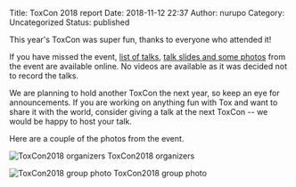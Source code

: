 Title: ToxCon 2018 report
Date: 2018-11-12 22:37
Author: nurupo
Category: Uncategorized
Status: published

This year's ToxCon was super fun, thanks to everyone who attended it!

If you have missed the event, [list of
talks](https://tox.fahrplan.zoff.cc/booklet.html), [talk slides and some
photos](https://github.com/Tox/events/tree/master/toxcon2018) from the
event are available online. No videos are available as it was decided
not to record the talks.

We are planning to hold another ToxCon the next year, so keep an eye for
announcements. If you are working on anything fun with Tox and want to
share it with the world, consider giving a talk at the next ToxCon -- we
would be happy to host your talk.

Here are a couple of the photos from the event.

![ToxCon2018 organizers]({filename}static/images/toxcon-2018-organizers.jpg)
ToxCon2018 organizers

![ToxCon2018 group photo]({filename}static/images/toxcon-2018-group.jpg)
ToxCon2018 group photo
